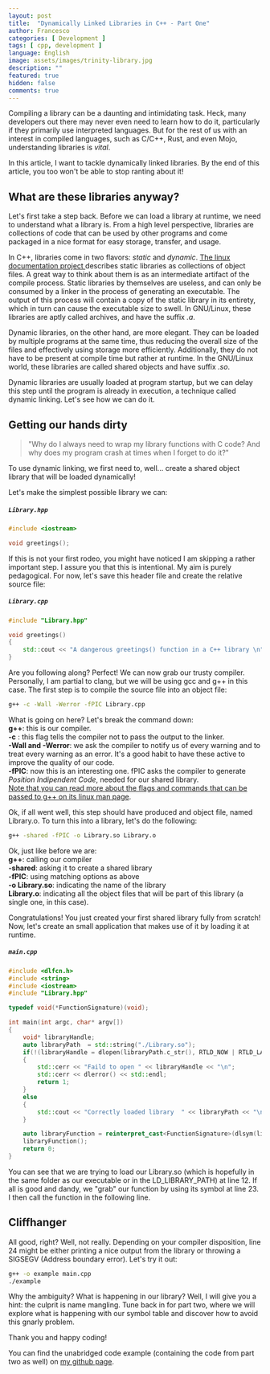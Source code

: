 ```yaml
---
layout: post
title:  "Dynamically Linked Libraries in C++ - Part One"
author: Francesco
categories: [ Development ]
tags: [ cpp, development ]
language: English
image: assets/images/trinity-library.jpg
description: ""
featured: true
hidden: false
comments: true
---
```


Compiling a library can be a daunting and intimidating task. Heck, many developers out there may never even need to learn how to do it, particularly if they primarily use interpreted languages.
But for the rest of us with an interest in compiled languages, such as C/C++, Rust, and even Mojo, understanding libraries is *vital*.

In this article, I want to tackle dynamically linked libraries. By the end of this article, you too won't be able to stop ranting about it!

## What are these libraries anyway?

Let's first take a step back. Before we can load a library at runtime, we need to understand what a library is.
From a high level perspective, libraries are collections of code that can be used by other programs and come packaged in a nice format for easy storage, transfer, and usage.

In C++, libraries come in two flavors: *static* and *dynamic*. [The linux documentation project ](https://tldp.org/HOWTO/Program-Library-HOWTO/static-libraries.html) describes static libraries as collections of object files. A great way to think about them is as an intermediate artifact of the compile process. Static libraries by themselves are useless, and can only be consumed by a linker in the process of generating an executable. The output of this process will contain a copy of the static library in its entirety, which in turn can cause the executable size to swell. In GNU/Linux, these libraries are aptly called archives, and have the suffix *.a*.

Dynamic libraries, on the other hand, are more elegant. They can be loaded by multiple programs at the same time, thus reducing the overall size of the files and effectively using storage more efficiently. Additionally, they do not have to be present at compile time but rather at runtime. In the GNU/Linux world, these libraries are called shared objects and have suffix *.so*.

Dynamic libraries are usually loaded at program startup, but we can delay this step until the program is already in execution, a technique called dynamic linking. Let's see how we can do it.

## Getting our hands dirty

> "Why do I always need to wrap my library functions with C code? And why does my program crash at times when I forget to do it?"

To use dynamic linking, we first need to, well... create a shared object library that will be loaded dynamically!

Let's make the simplest possible library we can:

##### **`Library.hpp`**
```c++
#include <iostream>

void greetings();
```

If this is not your first rodeo, you might have noticed I am skipping a rather important step. I assure you that this is intentional. My aim is purely pedagogical. 
For now, let's save this header file and create the relative source file:

##### **`Library.cpp`**
```c++
#include "Library.hpp"

void greetings()
{
    std::cout << "A dangerous greetings() function in a C++ library \n";
}
```

Are you following along? Perfect! We can now grab our trusty compiler. Personally, I am partial to clang, but we will be using gcc and g++ in this case.
The first step is to compile the source file into an object file:

```bash
g++ -c -Wall -Werror -fPIC Library.cpp
```
What is going on here? Let's break the command down:<br>
**g++**: this is our compiler.<br>
**-c** : this flag tells the compiler not to pass the output to the linker.<br>
**-Wall and -Werror**: we ask the compiler to notify us of every warning and to treat every warning as an error. It's a good habit to have these active to improve the quality of our code.<br>
**-fPIC**: now this is an interesting one. fPIC asks the compiler to generate *Position Indipendent Code*, needed for our shared library.<br>
[Note that you can read more about the flags and commands that can be passed to g++ on its linux man page](https://www.man7.org/linux/man-pages/man1/g++.1.html).

Ok, if all went well, this step should have produced and object file, named Library.o. To turn this into a library, let's do the following:

```bash
g++ -shared -fPIC -o Library.so Library.o
```

Ok, just like before we are:<br>
**g++**: calling our compiler<br>
**-shared**: asking it to create a shared library<br>
**-fPIC**: using matching options as above<br>
**-o Library.so**: indicating the name of the library<br>
**Library.o**: indicating all the object files that will be part of this library (a single one, in this case).


Congratulations! You just created your first shared library fully from scratch! Now, let's create an small application that makes use of it by loading it at runtime.

##### **`main.cpp`**
```c++
#include <dlfcn.h>
#include <string>
#include <iostream>
#include "Library.hpp"

typedef void(*FunctionSignature)(void);

int main(int argc, char* argv[])
{
    void* libraryHandle;
    auto libraryPath  = std::string("./Library.so");
    if(!(libraryHandle = dlopen(libraryPath.c_str(), RTLD_NOW | RTLD_LAZY )))
    {
        std::cerr << "Faild to open " << libraryHandle << "\n";
        std::cerr << dlerror() << std::endl;
        return 1;
    }
    else
    {
        std::cout << "Correctly loaded library  " << libraryPath << "\n";
    }

    auto libraryFunction = reinterpret_cast<FunctionSignature>(dlsym(libraryHandle, "greetings"));
    libraryFunction();
    return 0;
}
```

You can see that we are trying to load our Library.so (which is hopefully in the same folder as our executable or in the LD_LIBRARY_PATH) at line 12.
If all is good and dandy, we "grab" our function by using its symbol at line 23. I then call the function in the following line.

## Cliffhanger

All good, right? Well, not really. Depending on your compiler disposition, line 24 might be either printing a nice output from the library or throwing a SIGSEGV (Address boundary error). Let's try it out:


```bash
g++ -o example main.cpp
./example
```


Why the ambiguity? What is happening in our library? Well, I will give you a hint: the culprit is name mangling. Tune back in for part two, where we will explore what is
happening with our symbol table and discover how to avoid this gnarly problem.

Thank you and happy coding!

You can find the unabridged code example (containing the code from part two as well) on [my github page](https://github.com/FMA350/code_examples/tree/master/dynamically_loaded_libraries).